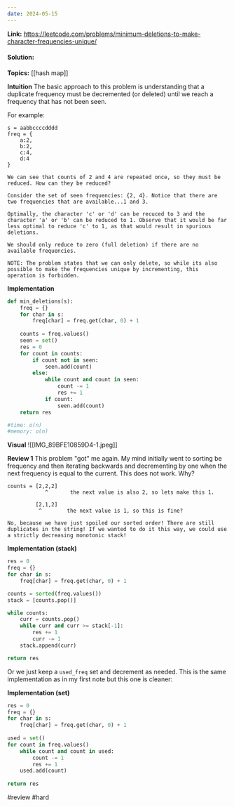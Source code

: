 ```yaml
---
date: 2024-05-15
---
```

**Link:** https://leetcode.com/problems/minimum-deletions-to-make-character-frequencies-unique/
#### Solution:

**Topics:** [[hash map]]

**Intuition**
The basic approach to this problem is understanding that a duplicate frequency must be decremented (or deleted) until we reach a frequency that has not been seen. 

For example:
```
s = aabbccccdddd
freq = {
	a:2,
	b:2,
	c:4,
	d:4
}

We can see that counts of 2 and 4 are repeated once, so they must be reduced. How can they be reduced?

Consider the set of seen frequencies: {2, 4}. Notice that there are two frequencies that are available...1 and 3. 

Optimally, the character 'c' or 'd' can be recuced to 3 and the character 'a' or 'b' can be reduced to 1. Observe that it would be far less optimal to reduce 'c' to 1, as that would result in spurious deletions. 

We should only reduce to zero (full deletion) if there are no available frequencies.

NOTE: The problem states that we can only delete, so while its also possible to make the frequencies unique by incrementing, this operation is forbidden. 

```


**Implementation**
```python
def min_deletions(s):
	freq = {}	
	for char in s:
		freq[char] = freq.get(char, 0) + 1
		
	counts = freq.values()
	seen = set()
	res = 0
	for count in counts:
		if count not in seen:
			seen.add(count)
		else:
			while count and count in seen:
				count -= 1
				res += 1
			if count:
				seen.add(count)
	return res

#time: o(n)
#memory: o(n)
```

**Visual** 
![[IMG_89BFE10859D4-1.jpeg]]

**Review 1**
This problem "got" me again. My mind initially went to sorting be frequency and then iterating backwards and decrementing by one when the next frequency is equal to the current. This does not work. Why?
```
counts = [2,2,2]
            ^       the next value is also 2, so lets make this 1. 

		 [2,1,2]
		  ^        the next value is 1, so this is fine?

No, because we have just spoiled our sorted order! There are still duplicates in the string! If we wanted to do it this way, we could use a strictly decreasing monotonic stack!
```

**Implementation (stack)**
```python
res = 0
freq = {}
for char in s:
	freq[char] = freq.get(char, 0) + 1

counts = sorted(freq.values())
stack = [counts.pop()]

while counts:
	curr = counts.pop()
	while curr and curr >= stack[-1]:
		res += 1
		curr -= 1
	stack.append(curr)

return res
```

Or we just keep a `used_freq` set and decrement as needed. This is the same implementation as in my first note but this one is cleaner:

**Implementation (set)**
```python
res = 0
freq = {}
for char in s:
	freq[char] = freq.get(char, 0) + 1
	
used = set()
for count in freq.values()
	while count and count in used:
		count -= 1
		res += 1
	used.add(count)
	
return res
```


#review 
#hard 






